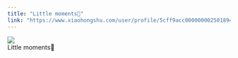 ```yaml
---
title: "Little moments🥰"
link: "https://www.xiaohongshu.com/user/profile/5cff9acc0000000025018949/"
---
```


<img src="http://sns-webpic-qc.xhscdn.com/202409111443/2f906e2e822dd8a73ce28350043f1716/1040g00830tm140h7ku005n7vjb69b2a9ioviljg!nc_n_nwebp_mw_1" /><br />Little moments🥰
